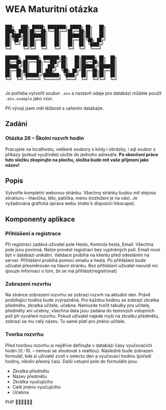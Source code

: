 # WEA Maturitní otázka

```

███╗   ███╗ █████╗ ████████╗ █████╗ ██╗   ██╗
████╗ ████║██╔══██╗╚══██╔══╝██╔══██╗██║   ██║
██╔████╔██║███████║   ██║   ███████║██║   ██║
██║╚██╔╝██║██╔══██║   ██║   ██╔══██║╚██╗ ██╔╝
██║ ╚═╝ ██║██║  ██║   ██║   ██║  ██║ ╚████╔╝ 
╚═╝     ╚═╝╚═╝  ╚═╝   ╚═╝   ╚═╝  ╚═╝  ╚═══╝  
                                             
██████╗  ██████╗ ███████╗██╗   ██╗██████╗ ██╗  ██╗
██╔══██╗██╔═══██╗╚══███╔╝██║   ██║██╔══██╗██║  ██║
██████╔╝██║   ██║  ███╔╝ ██║   ██║██████╔╝███████║
██╔══██╗██║   ██║ ███╔╝  ╚██╗ ██╔╝██╔══██╗██╔══██║
██║  ██║╚██████╔╝███████╗ ╚████╔╝ ██║  ██║██║  ██║
╚═╝  ╚═╝ ╚═════╝ ╚══════╝  ╚═══╝  ╚═╝  ╚═╝╚═╝  ╚═╝
                                                  
```

Je potřeba vytvořít soubor `.env` a nastavit údaje pro databázi můžete použít `.env.example` jako vzor.

Pří vývoji jsem měl těžkosti s vařením databáźe.


## Zadání
### Otázka 26 – Školní rozvrh hodin

Pracujete na localhostu, veškeré soubory s kódy i obrázky, i sql soubor s příkazy (pokud využíváte)
uložte do jednoho adresáře. **Po skončení práce tuto složku zkopírujte na plochu, složka bude mít
vaše příjmení jako název!**

## Popis

Vytvořte kompletní webovou stránku. Všechny stránky budou mít stejnou strukturu – hlavička, tělo,
patička, menu (rozložení je na vás). Je vyžadována grafická úprava webu (máte k dispozici Inkscape).

## Komponenty aplikace

### Přihlášení a registrace

Při registraci zadává uživatel pole Heslo, Kontrola hesla, Email. Všechna pole jsou povinná. Nelze
provést registraci bez vyplněných polí. Email musí být v databázi unikátní. Validace probíhá na klientu
před odesláním na server.
Přihlášení probíhá pomocí emailu a hesla. Po přihlášení bude uživatel přesměrován na hlavní stránku.
Bez přihlášení uživatel neuvidí nic (pouze informaci o tom, že se má přihlásit/registrovat)

### Zobrazení rozvrhu

Na stránce zobrazení rozvrhu se zobrazí rozvrh na aktuální den. Právě probíhající hodina bude
zvýrazněná. Pro každou hodinu se zobrazí zkratka předmětu, zkratka učitele, učebna. Nemusíte tvořit
tabulky pro učitele, předměty ani učebny, všechna data jsou zadána do textových vstupních polí při
vyváření rozvrhu. Pokud uživatel najede myší na zkratku předmětu, zobrazí se mu celý název. To
samé platí pro jméno učitele.

### Tvorba rozvrhu

Před tvorbou rozvrhu si nejdříve definujte v databázi časy vyučovacích hodin (0.-10. – nemusí se
shodovat s realitou). Následně bude zobrazen formulář, kde si uživatel zvolí v selectu den a vyučovací
hodinu (pořadí hodiny, nikoliv přesný čas). Další vstupní pole do formuláře jsou:

- Zkratka předmětu
- Název předmětu
- Zkratka vyučujícího
- Celé jméno vyučujícího
- Učebna


PHP 🤮🤮🤮🤮🤮🤮